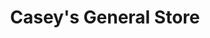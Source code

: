 ---
title: "Casey's General Store"
url: /ottumwa/caseys-general-store-west-second-street/
shop: convenience
---